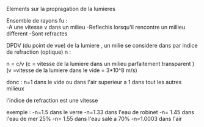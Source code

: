 Elements sur la propragation de la lumieres 

Ensemble de rayons fu :  
    -A une vitesse v dans un milieu 
    -Reflechis lorsqu'il rencontre un millieu different
    -Sont refractes 

DPDV (du point de vue) de la lumiere , un milie se considere dans par indice de refraction (optique) n  : 


n = c/v (c = vitesse de la lumiere dans un milieu parfaitement transparent ) (v =vitesse de la lumiere dans le vide = 3*10^8 m/s)

donc :
n=1 dans le vide ou dans l'air 
superieur a 1 dans tout les autres milieux
 
l'indice de refraction est une vitesse 

exemple : 
    -n=1.5 dans le verre 
    -n=1.33 dans l'eau de robinet
    -n= 1.45 dans l'eau de mer 25% 
    -n= 1.55 dans l'eau salé a 70%
    -n=1.0003 dans l'air 